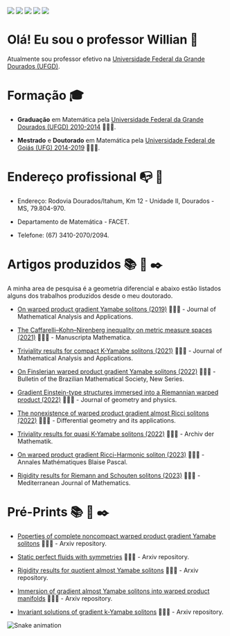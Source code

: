 
<div> 
    <a href = "mailto:williantokura@ufgd.edu.br"><img src="https://img.shields.io/badge/-Gmail-%23333?style=for-the-badge&logo=gmail&logoColor=white" target="_blank"></a>
  <a href="(67)992141462" target="_blank"><img src="https://img.shields.io/badge/WhatsApp-25D366?style=for-the-badge&logo=whatsapp&logoColor=white" target="_blank"></a>
  <a href = "http://lattes.cnpq.br/3530744794583222"><img src="https://img.shields.io/badge/-Lattes-red?style=for-the-badge&logo=GitBook&logoColor=white" target="_blank"></a>
   <a href="https://scholar.google.com.br/citations?hl=pt-BR&user=Dj08eLoAAAAJ" target="_blank"><img src="https://img.shields.io/badge/Google Scholar-%230077B5?style=for-the-badge&logo=goodreads&logoColor=white" target="_blank"></a> 
     <a href="https://orcid.org/0000-0001-9363-793X" target="_blank"><img src="https://img.shields.io/badge/orcid-A6CE39?style=for-the-badge&logo=orcid&logoColor=white" target="_blank"></a> 
 
  # Olá! Eu sou o professor Willian 👋
  
  
Atualmente sou professor efetivo na [Universidade Federal da Grande Dourados (UFGD)](https://portal.ufgd.edu.br/).
 
 # Formação :mortar_board:
 
 - 	__Graduação__  em Matemática pela [Universidade Federal da Grande Dourados (UFGD) 2010-2014](https://portal.ufgd.edu.br/) 👨🏼‍🏫.
 
 - __Mestrado__  e __Doutorado__  em Matemática pela [Universidade Federal de Goiás (UFG) 2014-2019](https://www.ufg.br/) 👨🏼‍🏫.
 
     
 # Endereço profissional :mailbox_with_no_mail: :office:
 
 - Endereço: Rodovia Dourados/Itahum, Km 12 - Unidade II, Dourados - MS, 79.804-970.
    
 - Departamento de Matemática - FACET.
    
 - Telefone: (67) 3410-2070/2094.
    
    
 # Artigos produzidos :books: :notebook: :black_nib:
A minha area de pesquisa é a geometria diferencial e abaixo estão listados alguns dos trabalhos produzidos desde o meu doutorado.
 
- [On warped product gradient Yamabe solitons (2019)](https://doi.org/10.1016/j.jmaa.2018.12.044) 👨🏼‍🏫 - Journal of Mathematical Analysis and Applications.
  
- [The Caffarelli–Kohn–Nirenberg inequality on metric measure spaces (2021)](https://doi.org/10.1007/s00229-020-01206-1) 👨🏼‍🏫 - Manuscripta Mathematica.
  
- [Triviality results for compact K-Yamabe solitons (2021)](https://doi.org/10.1016/j.jmaa.2021.125274) 👨🏼‍🏫 - Journal of Mathematical Analysis and Applications.
  
- [On Finslerian warped product gradient Yamabe solitons (2022)](https://doi.org/10.1007/s00574-022-00286-9) 👨🏼‍🏫 - Bulletin of the Brazilian Mathematical Society, New Series.
  
- [Gradient Einstein-type structures immersed into a Riemannian warped product (2022)](https://doi.org/10.1016/j.geomphys.2022.104510) 👨🏼‍🏫 - Journal of geometry and physics.
  
- [The nonexistence of warped product gradient almost Ricci solitons (2022)](https://doi.org/10.1016/j.difgeo.2022.101884) 👨🏼‍🏫 - Differential geometry and its applications.
  
- [Triviality results for quasi K-Yamabe solitons (2022)](https://doi.org/10.1007/s00013-022-01795-1) 👨🏼‍🏫 - Archiv der Mathematik.

    
- [On warped product gradient Ricci-Harmonic soliton (2023)](https://arxiv.org/abs/1906.11933) 👨🏼‍🏫 - Annales Mathématiques Blaise Pascal.

    
- [Rigidity results for Riemann and Schouten solitons (2023)](https://arxiv.org/abs/2208.07962) 👨🏼‍🏫 - Mediterranean Journal of Mathematics.
    
    
   
 # Pré-Prints :books: :notebook: :black_nib:
 
- [Poperties of complete noncompact warped product gradient Yamabe solitons](https://arxiv.org/abs/1904.08288) 👨🏼‍🏫 - Arxiv repository.
  
- [Static perfect fluids with symmetries](https://arxiv.org/abs/1905.00114) 👨🏼‍🏫 - Arxiv repository.
  
- [Rigidity results for quotient almost Yamabe solitons](https://arxiv.org/abs/2011.03569) 👨🏼‍🏫 - Arxiv repository.
  
- [Immersion of gradient almost Yamabe solitons into warped product manifolds](https://arxiv.org/abs/2010.03995) 👨🏼‍🏫 - Arxiv repository.

- [Invariant solutions of gradient k-Yamabe solitons](https://arxiv.org/abs/2108.04665) 👨🏼‍🏫 - Arxiv repository.
  

    
    
    
![Snake animation](https://github.com/williantokura/williantokura/blob/output/github-contribution-grid-snake.svg)
    
    
    
